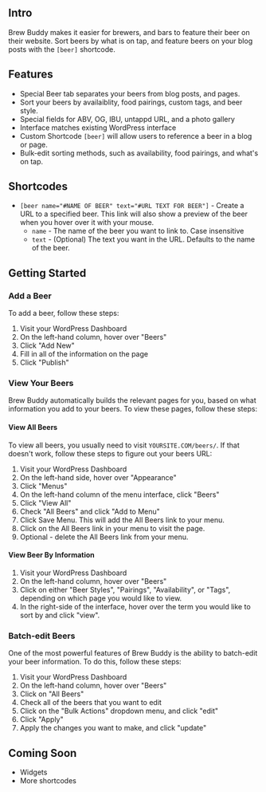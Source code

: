 ## Intro ##
Brew Buddy makes it easier for brewers, and bars to feature their beer on their website.  Sort beers by what is on tap, and feature beers on your blog posts with the `[beer]` shortcode.

## Features ##
* Special Beer tab separates your beers from blog posts, and pages.
* Sort your beers by availaiblity, food pairings, custom tags, and beer style.
* Special fields for ABV, OG, IBU, untappd URL, and a photo gallery
* Interface matches existing WordPress interface
* Custom Shortcode `[beer]` will allow users to reference a beer in a blog or page.
* Bulk-edit sorting methods, such as availability, food pairings, and what's on tap.

## Shortcodes ##
* `[beer name="#NAME OF BEER" text="#URL TEXT FOR BEER"]` - Create a URL to a specified beer.  This link will also show a preview of the beer when you hover over it with your mouse.
    * `name` - The name of the beer you want to link to.  Case insensitive
    * `text` - (Optional) The text you want in the URL.  Defaults to the name of the beer.

## Getting Started ##

### Add a Beer ###
To add a beer, follow these steps:

1. Visit your WordPress Dashboard
2. On the left-hand column, hover over "Beers"
3. Click "Add New"
4. Fill in all of the information on the page
5. Click "Publish"

### View Your Beers ###
Brew Buddy automatically builds the relevant pages for you, based on what information you add to your beers.  To view these pages, follow these steps:

#### View All Beers ####
To view all beers, you usually need to visit `YOURSITE.COM/beers/`.  If that doesn't work, follow these steps to figure out your beers URL:

1. Visit your WordPress Dashboard
2. On the left-hand side, hover over "Appearance"
3. Click "Menus"
4. On the left-hand column of the menu interface, click "Beers"
5. Click "View All"
6. Check "All Beers" and click "Add to Menu"
7. Click Save Menu.  This will add the All Beers link to your menu.
8. Click on the All Beers link in your menu to visit the page.
9. Optional - delete the All Beers link from your menu.

#### View Beer By Information ####

1. Visit your WordPress Dashboard
2. On the left-hand column, hover over "Beers"
3. Click on either "Beer Styles", "Pairings", "Availability", or "Tags", depending on which page you would like to view.
4. In the right-side of the interface, hover over the term you would like to sort by and click "view".

### Batch-edit Beers ###

One of the most powerful features of Brew Buddy is the ability to batch-edit your beer information.  To do this, follow these steps:

1. Visit your WordPress Dashboard
2. On the left-hand column, hover over "Beers"
3. Click on "All Beers"
4. Check all of the beers that you want to edit
5. Click on the "Bulk Actions" dropdown menu, and click "edit"
6. Click "Apply"
7. Apply the changes you want to make, and click "update"

## Coming Soon ##
* Widgets
* More shortcodes